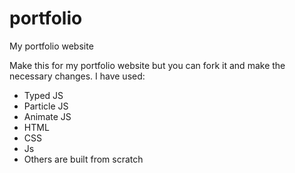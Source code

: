 # portfolio
My portfolio website

Make this for my  portfolio website but you can fork it and make the necessary changes. 
I have used:
* Typed JS
* Particle JS
* Animate JS
* HTML
* CSS
* Js
* Others are built from scratch
